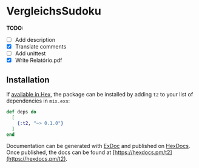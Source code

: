 # VergleichsSudoku

**TODO:**
 - [ ] Add description
 - [x] Translate comments
 - [ ] Add unittest
 - [x] Write Relatório.pdf

## Installation

If [available in Hex](https://hex.pm/docs/publish), the package can be installed
by adding `t2` to your list of dependencies in `mix.exs`:

```elixir
def deps do
  [
    {:t2, "~> 0.1.0"}
  ]
end
```

Documentation can be generated with [ExDoc](https://github.com/elixir-lang/ex_doc)
and published on [HexDocs](https://hexdocs.pm). Once published, the docs can
be found at [https://hexdocs.pm/t2](https://hexdocs.pm/t2).

